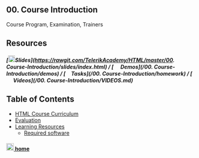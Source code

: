 ## 00. Course Introduction

Course Program, Examination, Trainers

## Resources

##### [<img src="https://raw.githubusercontent.com/TelerikAcademy/Common/master/icons/presentation.png" height="18"/>Slides](https://rawgit.com/TelerikAcademy/HTML/master/00. Course-Introduction/slides/index.html) / [<img src="https://raw.githubusercontent.com/TelerikAcademy/Common/master/icons/code.png" height="15"> Demos](/00. Course-Introduction/demos) / [<img src="https://raw.githubusercontent.com/TelerikAcademy/Common/master/icons/homework.png" height="15">Tasks](/00. Course-Introduction/homework) / [<img src="https://raw.githubusercontent.com/TelerikAcademy/Common/master/icons/video.png" height="15"> Videos](/00. Course-Introduction/VIDEOS.md)

## Table of Contents
- [HTML Course Curriculum](slides/README.md#curriculum)
- [Evaluation](slides/README.md#evaluation)
- [Learning Resources](slides/README.md#resources)
  - [Required software](slides/README.md#software)

#### [<img src="https://raw.githubusercontent.com/TelerikAcademy/Common/master/icons/home.png" height="20" /> home](../README.md)
